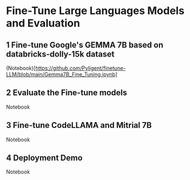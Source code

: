 # Fine-Tune Large Languages Models and Evaluation
##  1 Fine-tune Google's GEMMA 7B based on databricks-dolly-15k dataset 
(Notebook)[https://github.com/Pyligent/finetune-LLM/blob/main/Gemma7B_Fine_Tuning.ipynb]

## 2 Evaluate the Fine-tune models

Notebook

## 3 Fine-tune CodeLLAMA and Mitrial 7B

Notebook

##  4 Deployment Demo

Notebook
